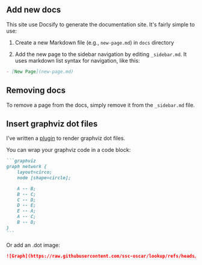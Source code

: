 ## Add new docs

This site use Docsify to generate the documentation site. It's fairly simple to use:

1. Create a new Markdown file (e.g., `new-page.md`) in `docs` directory

2. Add the new page to the sidebar navigation by editing `_sidebar.md`. It uses markdown list syntax for navigation, like this:

```markdown
- [New Page](new-page.md)
```

## Removing docs

To remove a page from the docs, simply remove it from the `_sidebar.md` file.

## Insert graphviz dot files

I've written a [plugin](https://github.com/hrz6976/docsify-viz) to render graphviz dot files.

You can wrap your graphviz code in a code block:

````markdown
```graphviz
graph network {
    layout=circo;
    node [shape=circle];

    A -- B;
    B -- C;
    C -- D;
    D -- E;
    E -- A;
    A -- C;
    B -- D;
}
```
````

Or add an .dot image:

```markdown
![Graph](https://raw.githubusercontent.com/ssc-oscar/lookup/refs/heads/master/dep.dot)
```
